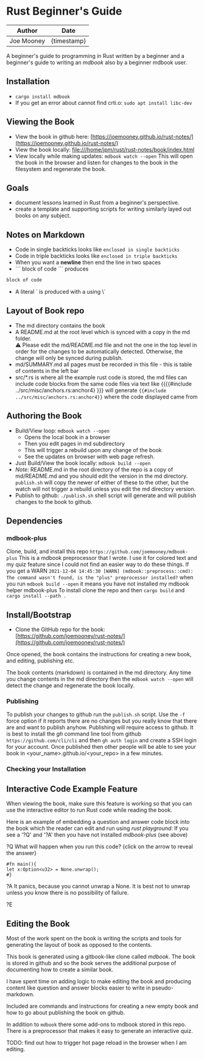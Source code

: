 # Rust Beginner's Guide

| Author | Date |
| ------ | ---- |
| Joe Mooney | {timestamp} |

A beginner's guide to programming in Rust written by a beginner and a beginner's guide to writing an *mdbook* also by a beginner mdbook user.

## Installation

- `cargo install mdbook`
- If you get an error about cannot find crti.o: `sudo apt install libc-dev`

## Viewing the Book

- View the book in github here:  [https://joemooney.github.io/rust-notes/](https://joemooney.github.io/rust-notes/)
- View the book locally: [file:///home/jpm/rust/rust-notes/book/index.html](file:///home/jpm/rust/rust-notes/book/index.html)
- View locally while making updates: ```mdbook watch --open```
This will open the book in the browser and listen for changes to the book in the filesystem and regenerate the book.

## Goals

- document lessons learned in Rust from a beginner's perspective.
- create a template and supporting scripts for writing similarly layed out books on any subject.

## Notes on Markdown

- Code in single backticks looks like `enclosed in single backticks`
- Code in triple backticks looks like ```enclosed in triple backticks```
- When you want a **newline** then end the line in two spaces
- \`\`\` block of code \`\`\`  produces

```bash
block of code
```

- A literal \` is produced with a using \\\`

## Layout of Book repo

- The md directory contains the book
- A README.md at the root level which is synced with a copy in the md folder.  
⚠️ Please edit the md/README.md file and not the one in the top level in order for the changes to be automatically detected. Otherwise, the change will only be synced during publish.
- md/SUMMARY.md all pages must be recorded in this file - this is table of contents in the left bar
- src/*.rs is where all the example rust code is stored, the md files can include code blocks from the same code files via text like
{{{{#include ../src/misc/anchors.rs:anchor4} }}}
will generate ```{{#include ../src/misc/anchors.rs:anchor4}}``` where the code displayed came from

## Authoring the Book

- Build/View loop: ```mdbook watch --open```
  - Opens the local book in a browser
  - Then you edit pages in md subdirectory
  - This will trigger a rebuild upon any change of the book
  - See the updates on browser with web page refresh.
- Just Build/View the book locally: ```mdbook build --open```
- *Note*: README.md in the root directory of the repo is a copy of md/README.md and you should edit the version in the md directory. `publish.sh` will copy the newer of either of these to the other, but the watch will not trigger a rebuild unless you edit the md directory version.
- Publish to github: `./publish.sh` shell script will generate and will publish changes to the book to github.

## Dependencies

### mdbook-plus

Clone, build, and install this repo `https://github.com/joemooney/mdbook-plus`
This is a mdbook preprocessor that I wrote. I use it for colored text and my quiz feature since I could not find an easier way to do these things.
If you get a WARN ```2021-12-04 14:45:30 [WARN] (mdbook::preprocess::cmd): The command wasn't found, is the "plus" preprocessor installed?``` when you run ``mdbook build --open`` it means you have not installed my mdbook helper mdbook-plus
To install clone the repo and then `cargo build` and `cargo install --path .`

## Install/Bootstrap

- Clone the GitHub repo for the book: [https://github.com/joemooney/rust-notes/](https://github.com/joemooney/rust-notes/)

Once opened, the book contains the instructions for
creating a new book, and editing, publishing etc.

The book contents (markdown) is contained in the md directory.
Any time you change contents in the md directory then the ```mdbook watch --open``` will detect the change and regenerate the book locally.

### Publishing

To publish your changes to github run the `publish.sh` script. Use the `-f` force option if it reports there are no changes but you really know that there are and want to publish anyhow. Publishing will require access to github. It is best to install the *gh* command line tool from github `https://github.com/cli/cli` and then `gh auth login` and create a SSH login for your account.
Once published then other people will be able to see your book in <your_name>.github.io/<your_repo> in a few minutes.

### Checking your Installation

## Interactive Code Example Feature

When viewing the book, make sure this feature is working so that you can use the interactive editor to run Rust code while reading the book.

Here is an example of embedding a question and answer code block into the book which the reader can edit and run using *rust playground*:
If you see a '?Q' and '?A' then you have not installed *mdbook-plus* (see above)

?Q
What will happen when you run this code? {click on the arrow to reveal the answer}

```rust,editable
#fn main(){
let x:Option<u32> = None.unwrap();
#}
```

?A
It panics, because you cannot unwrap a None.
It is best not to unwrap unless you know there is no possibility of failure.

?E

## Editing the Book

Most of the work spent on the book is writing the scripts and tools
for generating the layout of book as opposed to the contents.

This book is generated using a gitbook-like clone called *mdbook*. The book is stored in github and so the book serves the additional purpose of documenting how to create a similar book.

I have spent time on adding logic to make editing the book and producing
content like question and answer blocks easier to write in pseudo-markdown.

Included are commands and instructions for creating a new empty book and how to go about publishing the book on github.

In addition to `mdbook` there some add-ons to mdbook stored in this repo. There is a preprocessor that makes it easy to generate an interactive quiz.

TODO: find out how to trigger hot page reload in the browser when I am editing.
